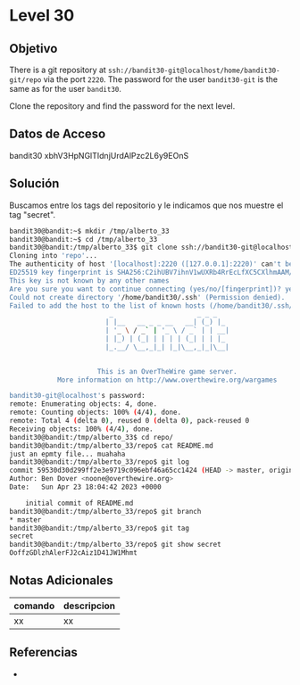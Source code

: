 # Level 30

## Objetivo
There is a git repository at `ssh://bandit30-git@localhost/home/bandit30-git/repo` via the port `2220`. The password for the user `bandit30-git` is the same as for the user `bandit30`.

Clone the repository and find the password for the next level.

## Datos de Acceso
bandit30
xbhV3HpNGlTIdnjUrdAlPzc2L6y9EOnS

## Solución
Buscamos entre los tags del repositorio y le indicamos que nos muestre el tag "secret". 

```bash
bandit30@bandit:~$ mkdir /tmp/alberto_33
bandit30@bandit:~$ cd /tmp/alberto_33
bandit30@bandit:/tmp/alberto_33$ git clone ssh://bandit30-git@localhost:2220/home/bandit30-git/repo
Cloning into 'repo'...
The authenticity of host '[localhost]:2220 ([127.0.0.1]:2220)' can't be established.
ED25519 key fingerprint is SHA256:C2ihUBV7ihnV1wUXRb4RrEcLfXC5CXlhmAAM/urerLY.
This key is not known by any other names
Are you sure you want to continue connecting (yes/no/[fingerprint])? yes
Could not create directory '/home/bandit30/.ssh' (Permission denied).
Failed to add the host to the list of known hosts (/home/bandit30/.ssh/known_hosts).
                         _                     _ _ _   
                        | |__   __ _ _ __   __| (_) |_ 
                        | '_ \ / _` | '_ \ / _` | | __|
                        | |_) | (_| | | | | (_| | | |_ 
                        |_.__/ \__,_|_| |_|\__,_|_|\__|
                                                       

                      This is an OverTheWire game server. 
            More information on http://www.overthewire.org/wargames

bandit30-git@localhost's password: 
remote: Enumerating objects: 4, done.
remote: Counting objects: 100% (4/4), done.
remote: Total 4 (delta 0), reused 0 (delta 0), pack-reused 0
Receiving objects: 100% (4/4), done.
bandit30@bandit:/tmp/alberto_33$ cd repo/
bandit30@bandit:/tmp/alberto_33/repo$ cat README.md 
just an epmty file... muahaha
bandit30@bandit:/tmp/alberto_33/repo$ git log
commit 59530d30d299ff2e3e9719c096ebf46a65cc1424 (HEAD -> master, origin/master, origin/HEAD)
Author: Ben Dover <noone@overthewire.org>
Date:   Sun Apr 23 18:04:42 2023 +0000

    initial commit of README.md
bandit30@bandit:/tmp/alberto_33/repo$ git branch
* master
bandit30@bandit:/tmp/alberto_33/repo$ git tag
secret
bandit30@bandit:/tmp/alberto_33/repo$ git show secret
OoffzGDlzhAlerFJ2cAiz1D41JW1Mhmt
```

## Notas Adicionales
|comando|descripcion|
|---|---|
|xx|xx|

## Referencias
- []()
